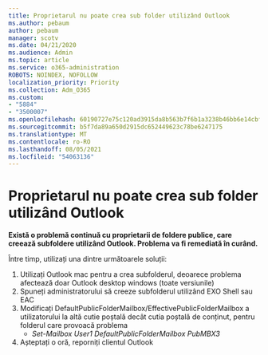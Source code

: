 ```yaml
---
title: Proprietarul nu poate crea sub folder utilizând Outlook
ms.author: pebaum
author: pebaum
manager: scotv
ms.date: 04/21/2020
ms.audience: Admin
ms.topic: article
ms.service: o365-administration
ROBOTS: NOINDEX, NOFOLLOW
localization_priority: Priority
ms.collection: Adm_O365
ms.custom:
- "5884"
- "3500007"
ms.openlocfilehash: 60190727e75c120ad3915da8b563b7f6b1a3238b46bb6e14cbf956365e1a84e0
ms.sourcegitcommit: b5f7da89a650d2915dc652449623c78be6247175
ms.translationtype: MT
ms.contentlocale: ro-RO
ms.lasthandoff: 08/05/2021
ms.locfileid: "54063136"
---
```

# <a name="owner-cannot-create-sub-folder-using-outlook"></a>Proprietarul nu poate crea sub folder utilizând Outlook

**Există o problemă continuă cu proprietarii de foldere publice, care creează subfoldere utilizând Outlook. Problema va fi remediată în curând.**

Între timp, utilizați una dintre următoarele soluții:

1. Utilizați Outlook mac pentru a crea subfolderul, deoarece problema afectează doar Outlook desktop windows (toate versiunile)
2. Spuneți administratorului să creeze subfolderul utilizând EXO Shell sau EAC
3. Modificați DefaultPublicFolderMailbox/EffectivePublicFolderMailbox a utilizatorului la altă cutie poștală decât cutia poștală de conținut, pentru folderul care provoacă problema  
    - *Set-Mailbox User1 DefaultPublicFolderMailbox PubMBX3*
4. Așteptați o oră, reporniți clientul Outlook